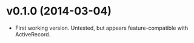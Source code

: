# v0.1.0 (2014-03-04)

* First working version. Untested, but appears feature-compatible with ActiveRecord.
